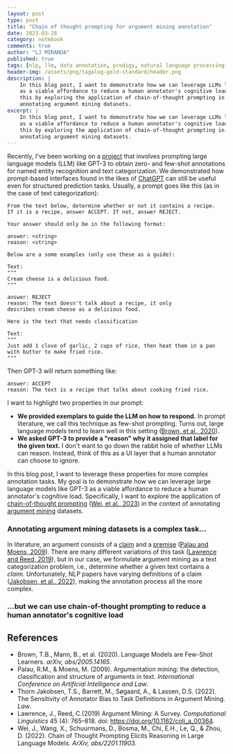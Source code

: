 ```yaml
---
layout: post
type: post
title: "Chain of thought prompting for argument mining annotation"
date: 2023-03-28
category: notebook
comments: true
author: "LJ MIRANDA"
published: true
tags: [nlp, llm, data annotation, prodigy, natural language processing, chatgpt, gpt-j, gpt-3]
header-img: /assets/png/tagalog-gold-standard/header.png
description: |
    In this blog post, I want to demonstrate how we can leverage LLMs like GPT-3
    as a viable affordance to reduce a human annotator's cognitive load. I do
    this by exploring the application of chain-of-thought prompting in 
    annotating argument mining datasets.
excerpt: |
    In this blog post, I want to demonstrate how we can leverage LLMs like GPT-3
    as a viable affordance to reduce a human annotator's cognitive load. I do
    this by exploring the application of chain-of-thought prompting in 
    annotating argument mining datasets.
---
```


<span class="firstcharacter">R</span>ecently, I've been working on a
[project](https://github.com/explosion/prodigy-openai-recipes/) that involves
prompting large language models (LLM) like GPT-3 to obtain zero- and few-shot
annotations for named entity recognition and text categorization. We
demonstrated how prompt-based interfaces found in the likes of
[ChatGPT](https://openai.com/blog/chatgpt/) can still be useful even for
structured prediction tasks. Usually, a prompt goes like this (as in the case of
text categorization):

```
From the text below, determine whether or not it contains a recipe. 
If it is a recipe, answer ACCEPT. If not, answer REJECT.

Your answer should only be in the following format:

answer: <string>
reason: <string>

Below are a some examples (only use these as a guide):

Text:
"""
Cream cheese is a delicious food.
"""

answer: REJECT
reason: The text doesn't talk about a recipe, it only 
describes cream cheese as a delicious food.

Here is the text that needs classification

Text:
"""
Just add 1 clove of garlic, 2 cups of rice, then heat them in a pan
with butter to make fried rice.
"""
```

Then GPT-3 will return something like:

```
answer: ACCEPT
reason: The text is a recipe that talks about cooking fried rice.
```

I want to highlight two properties in our prompt:
- **We provided exemplars to guide the LLM on how to respond.** In prompt
literature, we call this technique as few-shot prompting. Turns out, large
language models tend to learn well in this setting ([Brown, et al.,
2020](#brown2020fewshot)). 
- **We asked GPT-3 to provide a "reason" why it assigned that label for the
given text.** I don't want to go down the rabbit hole of whether LLMs can reason. Instead, think
of this as a UI layer that a human annotator can choose to ignore.

In this blog post, I want to leverage these properties for more complex
annotation tasks. My goal is to demonstrate how we can leverage large language
models like GPT-3 as a viable affordance to reduce a human annotator's cognitive load.
Specifically, I want to explore the application of <u>chain-of-thought
prompting</u> ([Wei, et al., 2023](#wei2023chain)) in the context of annotating
<u>argument mining</u> datasets.

### Annotating argument mining datasets is a complex task... 

In literature, an argument consists of a <u>claim</u> and a <u>premise</u>
([Palau and Moens, 2009](#palau2009argument)). There are many different
variations of this task ([Lawrence and Reed, 2019](#lawrence2019argument)), but
in our case, we formulate argument mining as a text categorization problem, i.e., determine
whether a given text contains a *claim.* Unfortunately, NLP papers have varying
definitions of a claim ([Jakobsen, et al., 2022](jakobsen2022sensitivity)),
making the annotation process all the more complex.

<!-- 
give examples from different papers 
...this makes annotating it so complex...
(maybe talk about inter-annotator agreement in some argument mining datasets)

the big idea is to help annotators reduce cognitive load by
adding a UI-suggestions layer to their annotations


RISKS: it's also possible that the LLM can influence the results.
-->


<!-- 

there are different definitions of a claim
that's why they have different annotation guidelines
can we leverage these guidelines to obtain few-shot annotations from an LLM?


why is it complex?
- varying definitions
- implicit and explicit claims?
- can introduce bias? not sure how to talk about this one

-->



### ...but we can use chain-of-thought prompting to reduce a human annotator's cognitive load 

<!-- give quick background of the paper -->

<!-- this is where you get creative -->





<!--
Chain-of-thought prompting, background info
-->


<!--
Chain-of-thought prompting applied to annotation
-->


<!--
Experiments?
-->


<!-- from few-shot to chain of thought -->

<!--
Few-shot vs. chain of thought (table)
- types of examples


HCI
- annotation disagreement? look for RRL here
- ...

-->

## References

- <a id="brown2020fewshot">Brown, T.B., Mann, B., et al.</a> (2020). Language
Models are Few-Shot Learners.
*arXiv, abs/2005.14165.*
- <a id="palau2009argument">Palau, R.M., & Moens, M.</a> (2009). Argumentation
mining: the detection, classification and structure of arguments in text.
*International Conference on Artificial Intelligence and Law*.
- <a id="jakobsen2022sensitivity">Thorn Jakobsen, T.S., Barrett, M., Søgaard,
A., & Lassen, D.S.</a> (2022). The Sensitivity of Annotator Bias to Task
Definitions in Argument Mining. *Law*.
- <a id="lawrence2019argument">Lawrence, J., Reed, C.</a>(2019) Argument Mining:
A Survey. *Computational Linguistics* 45 (4): 765–818. doi:
https://doi.org/10.1162/coli_a_00364.
- <a id="wang2023chain">Wei, J., Wang, X., Schuurmans, D., Bosma, M., Chi, E.H.,
Le, Q., & Zhou, D.</a> (2022). Chain of Thought Prompting Elicits Reasoning in
Large Language Models. *ArXiv, abs/2201.11903.*